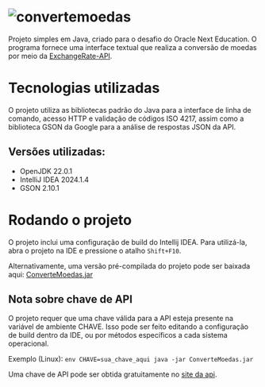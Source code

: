 # ![convertemoedas](https://github.com/user-attachments/assets/a1b63d18-4a45-4f49-9f88-c08fba545cd5)
Projeto simples em Java, criado para o desafio do Oracle Next Education.
O programa fornece uma interface textual que realiza a conversão de moedas por meio da
[ExchangeRate-API](https://exchangerate-api.com).

# Tecnologias utilizadas
O projeto utiliza as bibliotecas padrão do Java para a interface de linha de comando, acesso HTTP e validação de códigos
ISO 4217, assim como a biblioteca GSON da Google para a análise de respostas JSON da API.

## Versões utilizadas:
- OpenJDK 22.0.1
- IntelliJ IDEA 2024.1.4
- GSON 2.10.1

# Rodando o projeto
O projeto inclui uma configuração de build do Intellij IDEA.
Para utilizá-la, abra o projeto na IDE e pressione o atalho `Shift+F10`. 

Alternativamente, uma versão pré-compilada do projeto pode ser baixada aqui: [ConverteMoedas.jar](https://github.com/joseiriel/ConverteMoedas/releases/download/v0.1.0/ConverteMoedas.jar)

## Nota sobre chave de API
O projeto requer que uma chave válida para a API esteja presente na variável de ambiente CHAVE.
Isso pode ser feito editando a configuração de build dentro da IDE, ou por métodos específicos a cada sistema operacional.

Exemplo (Linux): `env CHAVE=sua_chave_aqui java -jar ConverteMoedas.jar`

Uma chave de API pode ser obtida gratuitamente no [site da api](https://exchangerate-api.com).
